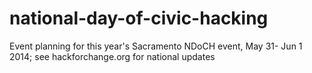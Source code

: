 national-day-of-civic-hacking
=============================

Event planning for this year's Sacramento NDoCH event, May 31- Jun 1 2014; see hackforchange.org for national updates
